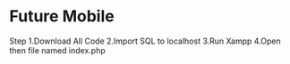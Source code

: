 # Future Mobile
Step
1.Download All Code 
2.Import SQL to localhost
3.Run Xampp
4.Open then file named index.php
